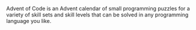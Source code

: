 Advent of Code is an Advent calendar of small programming puzzles for a variety of skill sets and skill levels that can be solved in any programming language you like.
